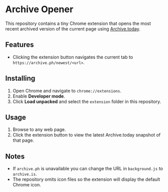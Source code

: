 # Archive Opener

This repository contains a tiny Chrome extension that opens the most recent archived version of the current page using [Archive.today](https://archive.ph).

## Features

- Clicking the extension button navigates the current tab to `https://archive.ph/newest/<url>`.

## Installing

1. Open Chrome and navigate to `chrome://extensions`.
2. Enable **Developer mode**.
3. Click **Load unpacked** and select the `extension` folder in this repository.

## Usage

1. Browse to any web page.
2. Click the extension button to view the latest Archive.today snapshot of that page.

## Notes

- If `archive.ph` is unavailable you can change the URL in `background.js` to `archive.is`.
- The repository omits icon files so the extension will display the default Chrome icon.
